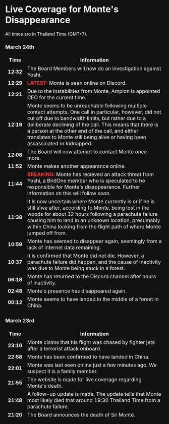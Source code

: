 <title>Monte's Disappearance | Live News Coverage | BirdOne</title>

<style>
  @import url("https://birdone.click/web-v2/src/style.css");
  * {background-color: #111 !important; color:#fff !important;}
  .red {color:#f33 !important; font-weight:bold !important;
</style>

# Live Coverage for Monte's Disappearance
All times are in Thailand Time (GMT+7).

### March 24th

| Time | Information |
|-|-|
| **12:32** | The Board Members will now do an investigation against Yoshi. |
| **12:29** | <span class="red">LATEST:</span> Monte is seen online on Discord. |
| **12:21** | Due to the instabilities from Monte, Ampion is appointed CEO for the current time. |
| **12:19** | Monte seems to be unreachable following multiple contact attempts. One call in particular, however, did not cut off due to bandwidth limits, but rather due to a deliberate declining of the call. This means that there is a person at the other end of the call, and either translates to Monte still being alive or having been assassinated or kidnapped. |
| **12:08** | The Board will now attempt to contact Monte once more. |
| **11:52** | Monte makes another appearance online. |
| **11:44** | <span class="red">BREAKING:</span> Monte has recieved an attack threat from Yoshi, a BirdOne member who is speculated to be responsible for Monte's disappearance. Further information on this will follow soon. |
| **11:38** | It is now uncertain where Monte currently is or if he is still alive after, according to Monte, being lost in the woods for about 12 hours following a parachute failure causing him to land in an unknown location, presumably within China looking from the flight path of where Monte jumped off from. |
| **10:59** | Monte has seemed to disappear again, seemingly from a lack of internet data remaining. |
| **10:37** | It is confirmed that Monte did not die. However, a parachute failure did happen, and the cause of inactivity was due to Monte being stuck in a forest. |
| **06:18** | Monte has returned to the Discord channel after hours of inactivity. |
| **02:48** | Monte's presence has disappeared again. |
| **00:12** | Monte seems to have landed in the middle of a forest in China. |

### March 23rd

| Time | Information |
|-|-|
| **23:10** | Monte claims that his flight was chased by fighter jets after a terrorist attack onboard. |
| **22:58** | Monte has been confirmed to have landed in China. |
| **22:01** | Monte was last seen online just a few minutes ago. We suspect it is a family member. |
| **21:55** | The website is made for live coverage regarding Monte's death. |
| **21:48** | A follow-up update is made. The update tells that Monte most likely died that around 19:30 Thailand Time from a parachute failure. |
| **21:20** | The Board announces the death of Sir Monte. |
